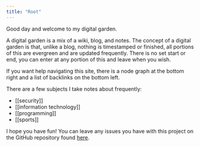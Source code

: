 ```yaml
---
title: "Root"
---
```


Good day and welcome to my digital garden. 

A digital garden is a mix of a wiki, blog, and notes. The concept of a digital garden is that, unlike a blog, nothing is timestamped or finished, all portions of this are evergreen and are updated frequently. There is no set start or end, you can enter at any portion of this and leave when you wish.

If you want help navigating this site, there is a node graph at the bottom right and a list of backlinks on the bottom left.

There are a few subjects I take notes about frequently:
- [[security]]
- [[information technology]]
- [[programming]]
- [[sports]]

I hope you have fun! You can leave any issues you have with this project on the GitHub repository found [here](https://github.com/deemonsecurity/digital_garden).